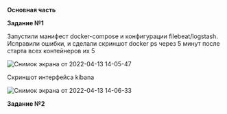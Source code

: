 **Основная часть**     
    
    
**Задание №1**     
   
Запустили манифест docker-compose и конфигурации filebeat/logstash.    
Исправили ошибки, и сделали скриншот docker ps через 5 минут после старта всех контейнеров их 5
    
![Снимок экрана от 2022-04-13 14-05-47](https://user-images.githubusercontent.com/87299405/163155795-6bb2361f-0d63-4af0-9d7c-3c7b613990df.png)    
    
Скриншот интерфейса kibana    
    
![Снимок экрана от 2022-04-13 14-06-33](https://user-images.githubusercontent.com/87299405/163155863-a008d229-86b0-4d5e-9745-dc7021ac9417.png)     
     
**Задание №2**     

